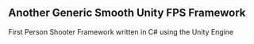 ## Another Generic Smooth Unity FPS Framework
First Person Shooter Framework written in C# using the Unity Engine
